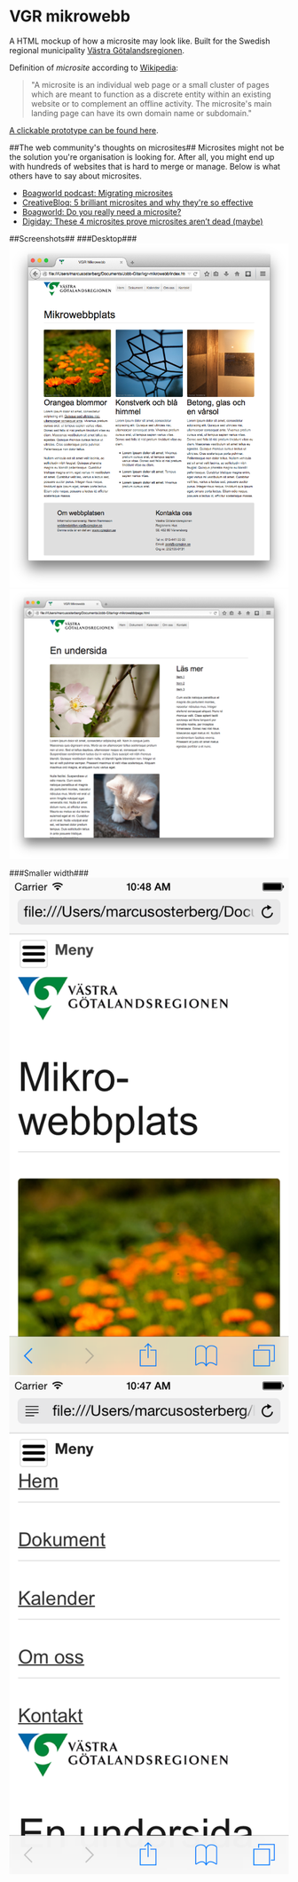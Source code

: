 VGR mikrowebb
=============

A HTML mockup of how a microsite may look like. Built for the Swedish regional municipality [Västra Götalandsregionen](http://vgregion.se). 

Definition of _microsite_ according to [Wikipedia](http://en.wikipedia.org/wiki/Microsite):

> "A microsite is an individual web page or a small cluster of pages which are meant to function as a discrete entity within an existing website or to complement an offline activity. The microsite's main landing page can have its own domain name or subdomain."

[A clickable prototype can be found here](http://webbfunktion.com/upload/vgrmikrowebb/).

##The web community's thoughts on microsites##
Microsites might not be the solution you're organisation is looking for. After all, you might end up with hundreds of websites that is hard to merge or manage. Below is what others have to say about microsites.

- [Boagworld podcast: Migrating microsites](http://boagworld.com/season/9/episode/0904/)
- [CreativeBloq: 5 brilliant microsites and why they're so effective](http://www.creativebloq.com/web-design/5-brilliant-microsites-8135477)
- [Boagworld: Do you really need a microsite?](http://boagworld.com/design/microsite/)
- [Digiday: These 4 microsites prove microsites aren’t dead (maybe)](http://digiday.com/brands/microsite-marketing-medium/)

##Screenshots##
###Desktop###
![Startpage desktop](screenshot-desktop.png)
![Subpage desktop](screenshot-subpage-desktop.png)

###Smaller width###
![Startpage small width](screenshot-small-width.png)
![Subpage small width](screenshot-subpage-small-width-menu.png)